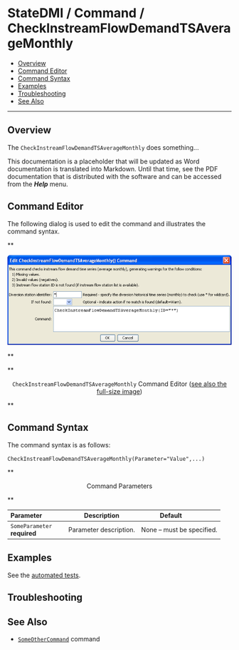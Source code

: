 # StateDMI / Command / CheckInstreamFlowDemandTSAverageMonthly #

* [Overview](#overview)
* [Command Editor](#command-editor)
* [Command Syntax](#command-syntax)
* [Examples](#examples)
* [Troubleshooting](#troubleshooting)
* [See Also](#see-also)

-------------------------

## Overview ##

The `CheckInstreamFlowDemandTSAverageMonthly` does something...

This documentation is a placeholder that will be updated as Word documentation is translated into Markdown.
Until that time, see the PDF documentation that is distributed with the software and can be accessed
from the ***Help*** menu.

## Command Editor ##

The following dialog is used to edit the command and illustrates the command syntax.

**<p style="text-align: center;">
![CheckInstreamFlowDemandTSAverageMonthly](CheckInstreamFlowDemandTSAverageMonthly.png)
</p>**

**<p style="text-align: center;">
`CheckInstreamFlowDemandTSAverageMonthly` Command Editor (<a href="../CheckInstreamFlowDemandTSAverageMonthly.png">see also the full-size image</a>)
</p>**

## Command Syntax ##

The command syntax is as follows:

```text
CheckInstreamFlowDemandTSAverageMonthly(Parameter="Value",...)
```
**<p style="text-align: center;">
Command Parameters
</p>**

| **Parameter**&nbsp;&nbsp;&nbsp;&nbsp;&nbsp;&nbsp;&nbsp;&nbsp;&nbsp;&nbsp;&nbsp;&nbsp; | **Description** | **Default**&nbsp;&nbsp;&nbsp;&nbsp;&nbsp;&nbsp;&nbsp;&nbsp;&nbsp;&nbsp; |
| --------------|-----------------|----------------- |
|`SomeParameter`<br>**required**|Parameter description.|None – must be specified.|

## Examples ##

See the [automated tests](https://github.com/OpenCDSS/cdss-app-statedmi-test/tree/master/test/regression/commands/CheckInstreamFlowDemandTSAverageMonthly).

## Troubleshooting ##

## See Also ##

* [`SomeOtherCommand`](../SomeOtherCommand/SomeOtherCommand) command
